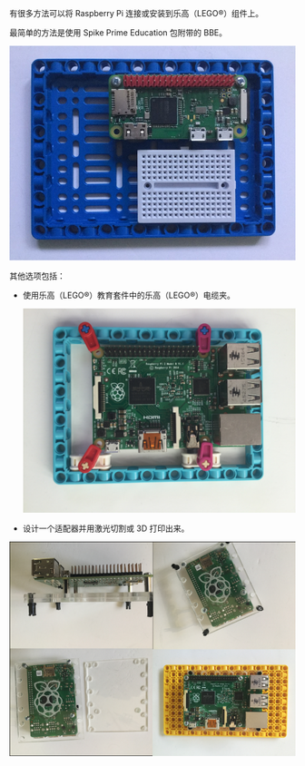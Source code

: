 
有很多方法可以将 Raspberry Pi 连接或安装到乐高（LEGO®）组件上。

最简单的方法是使用 Spike Prime Education 包附带的 BBE。

![激光1](images/BBE.jpg)

其他选项包括：

- 使用乐高（LEGO®）教育套件中的乐高（LEGO®）电缆夹。

    ![电缆夹](images/cableclip.JPG)

- 设计一个适配器并用激光切割或 3D 打印出来。

 ![激光1](images/lasercut-grid.png)
